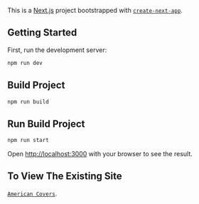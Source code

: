 This is a [Next.js](https://nextjs.org/) project bootstrapped with [`create-next-app`](https://github.com/vercel/next.js/tree/canary/packages/create-next-app).

## Getting Started

First, run the development server:

```bash
npm run dev
```

## Build Project
```bash
npm run build
```

## Run Build Project
```bash
npm run start
```

Open [http://localhost:3000](http://localhost:3000) with your browser to see the result.

## To View The Existing Site
[`American Covers`](https://cochran-firm-1332.vercel.app/).
